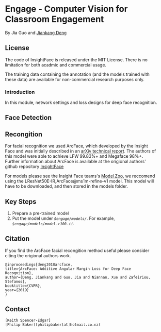 # Engage - Computer Vision for Classroom Engagement

By Jia Guo and [Jiankang Deng](https://jiankangdeng.github.io/)

## License

The code of InsightFace is released under the MIT License. There is no limitation for both acadmic and commercial usage.

The training data containing the annotation (and the models trained with these data) are available for non-commercial research purposes only.

### Introduction

In this module, network settings and loss designs for deep face recognition.



## Face Detection


## Recongition

For facial recognition we used ArcFace, which developed by the Insight Face and was initially described in an [arXiv technical report](https://arxiv.org/abs/1801.07698). The authors of this model were able to achieve LFW 99.83%+ and Megaface 98%+. Further information about ArcFace is available at the origional authors' github repository [InsightFace](https://github.com/deepinsight/insightface/blob/master/README.md)

For models please see the Insight Face teams's 
[Model Zoo](https://github.com/deepinsight/insightface/wiki/Model-Zoo), we reccomend using the LResNet50E-IR,ArcFace@ms1m-refine-v1 model.  This model will have to be downloaded, and then stored in the models folder. 


## Key Steps 
1. Prepare a pre-trained model
2. Put the model under *`$engage/models/`*. For example, *`$engage/models/model-r100-ii`*.



## Citation

If you find the ArcFace facial recongition method useful please consider citing the origional authors work.


```
@inproceedings{deng2018arcface,
title={ArcFace: Additive Angular Margin Loss for Deep Face Recognition},
author={Deng, Jiankang and Guo, Jia and Niannan, Xue and Zafeiriou, Stefanos},
booktitle={CVPR},
year={2019}
}
```

## Contact

```
[Keith Spencer-Edgar]
[Philip Baker](philipbaker[at]hotmail.co.nz)



